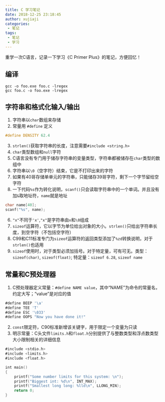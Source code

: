 ```yaml
---
title: C 学习笔记
date: 2018-12-25 23:18:45
author: xujiaji
categories:
 - 笔记
tags:
 - 笔记
 - 学习
---
```


重学一次C语言，记录一下学习《C Primer Plus》的笔记，方便回忆！

<!-- more -->

## 编译

```
gcc -o foo.exe foo.c -lregex
gcc foo.c -o foo.exe -lregex
```

## 字符串和格式化输入/输出
1. 字符串以`char`数组来存储
2. 常量用 `#define` 定义
``` c
#define DENSITY 62.4
```
3. `strlen()`获取字符串的长度，注意需要`#include <string.h>`
4. `char`类型数组和`null`字符
 1. C语言没有专门用于储存字符串的变量类型，字符串都被储存在`char`类型的数组中
 2. 字符串以`\0`（空字符）结束，它是不打印出来的字符
 3. 如果有40哥存储单单元的字符串，只能储存39哥字符，剩下一个字节留给空字符
5. 一下代码`%s`作为转化说明，`scanf()`只会读取字符串中的一个单词。并且没有加`&`取地址符，`name`就是地址
``` c
char name[40];
scanf("%s", name);
```
6. `"x"`不同于`'x'`,`"x"`是字符串由`x`和`\0`组成
7. `sizeof`运算符，它以字节为单位给出对象的大小。`strlen()`只给出字符串长度，到空字符（不包括空字符）
 1. C99和C11标准专门为`sizeof`运算符的返回类型添加了`%zd`转换说明，对于`strlen()`也适用
 2. `sizeof`使用时，对于类型必须加括号。对于特定量，可有可无。类型：`sizeof(char)`, `sizeof(float)`; 特定量：`sizeof 6.28`, `sizeof name`

## 常量和C预处理器
1. C预处理器定义常量：`#define NAME value`，其中“NAME”为命令的常量名，约定大写；“value”是对应的值
``` swift
#define BEEP '\a'
#define TEE 'T'
#define ESC '\033'
#define OOPS "Now you have done it!"
```
2. `const`限定符，C90标准新增该关键字，用于限定一个变量为只读
3. 明示常量：C头文件`limits.h`和`float.h`分别提供了与整数类型和浮点数类型大小限制相关的详细信息
``` Swift
#include <stdio.h>
#include <limits.h>
#include <float.h>

int main()
{
    printf("Some number limits for this system: \n");
    printf("Biggest int: %d\n", INT_MAX);
    printf("Smallest long long: %lld\n", LLONG_MIN);
    return 0;
}
```
